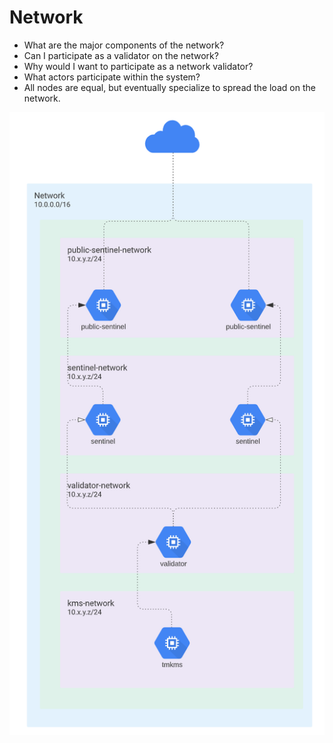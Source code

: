 # Network

* What are the major components of the network?
* Can I participate as a validator on the network?
* Why would I want to participate as a network validator?
* What actors participate within the system?
* All nodes are equal, but eventually specialize to spread the load on the network.

![Example Network Diagram for a validator node](../../.gitbook/assets/mediamodifier_cropped_image.png)

